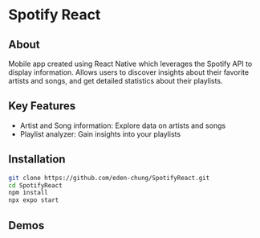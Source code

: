 # Spotify React

## About
Mobile app created using React Native which leverages the Spotify API to display information. Allows users to discover insights about their favorite artists and songs, and get detailed statistics about their playlists. 

## Key Features
- Artist and Song information: Explore data on artists and songs
- Playlist analyzer: Gain insights into your playlists

## Installation

```sh
git clone https://github.com/eden-chung/SpotifyReact.git
cd SpotifyReact
npm install
npx expo start
```
## Demos

